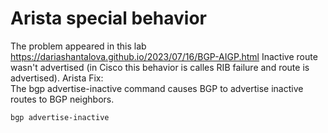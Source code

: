 # Arista special behavior
The problem appeared in this lab <https://dariashantalova.github.io/2023/07/16/BGP-AIGP.html>
Inactive route wasn't advertised (in Cisco this behavior is calles RIB failure and route is advertised).
Arista Fix:  
The bgp advertise-inactive command causes BGP to advertise inactive routes to BGP neighbors.
```
bgp advertise-inactive
```
